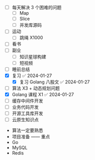 - [ ] 每天解决 3 个困难的问题
	- [ ] Map
	- [ ] Slice
	- [ ] 并发库源码
- [ ] 运动
	- [ ] 跳绳 X1000
- [ ] 看书
- [ ] 副业
	- [ ] 知识星球构建
	- [ ] 短视频
- [ ] 睡前总结
- [x] 复习 ✅ 2024-01-27
	- [x] 复习 Golang 八股文 ✅ 2024-01-27
- [ ] 算法 X3 + 动态规划问题
- [x] Golang 课程 X1 ✅ 2024-01-27
- [ ] 缓存中间件开发
- [ ] 业务代码开发
- [ ] 开源工具库开发
- [ ] 云原生知识点

- 算法一定要熟悉
- 项目准备 —— 重点
- Go
- MySQL
- Redis
